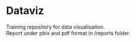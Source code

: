 # Dataviz

Training repository for data visualisation.  
Report under pbix and pdf format in /reports folder.
